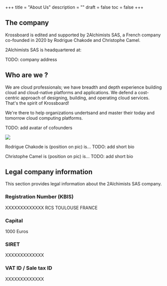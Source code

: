+++
title = "About Us"
description = ""
draft = false
toc = false 
+++

## The company
Krossboard is edited and supported by 2Alchimists SAS, a French company co-founded in 2020 by Rodrigue Chakode and Christophe Camel.

2Alchimists SAS is headquartered at:

TODO: company address

## Who are we ?
We are cloud professionals; we have breadth and depth experience building cloud and cloud-native platforms and applications.
We defend a cost-centric approach of designing, building, and operating cloud services. That's the spirit of Krossboard!

We're there to help organizations undertsand and master their today and tomorrow cloud computing platforms. 

TODO: add avatar of cofounders

![](/images/company/avatar-cofounders.png)

Rodrigue Chakode is (position on pic) is... TODO: add short bio

Christophe Camel is (position on pic) is... TODO: add short bio

## Legal company information
This section provides legal information about the 2Alchimists SAS company.

### Registration Number (KBIS)
XXXXXXXXXXXXX RCS TOULOUSE FRANCE

### Capital
1000 Euros

 ### SIRET
XXXXXXXXXXXXX

### VAT ID / Sale tax ID
XXXXXXXXXXXXX